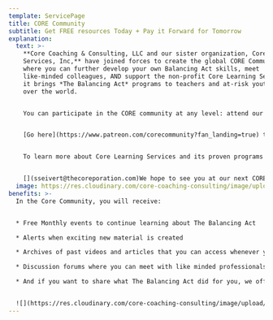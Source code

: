 ```yaml
---
template: ServicePage
title: CORE Community
subtitle: Get FREE resources Today + Pay it Forward for Tomorrow
explanation:
  text: >-
    **Core Coaching & Consulting, LLC and our sister organization, Core Learning
    Services, Inc,** have joined forces to create the global CORE Community
    where you can further develop your own Balancing Act skills, meet
    like-minded colleagues, AND support the non-profit Core Learning Services as
    it brings *The Balancing Act* programs to teachers and at-risk youth all
    over the world. 


    You can participate in the CORE community at any level: attend our FREE monthly events, be the first to access our resources as soon as we develop them, and "pay it forward" by bringing the superpower of Balance to the lives of the next generation.  


    [Go here](https://www.patreon.com/corecommunity?fan_landing=true) to learn more about our exciting new global Core Community.


    To learn more about Core Learning Services and its proven programs that change the lives of at-risk youth and their beleaguered teachers, [go here](core-learning-services.org). 


    [](sseivert@thecoreporation.com)We hope to see you at our next CORE Community event!!
  image: https://res.cloudinary.com/core-coaching-consulting/image/upload/v1647093801/patreon_2_zvqfto.jpg
benefits: >-
  In the Core Community, you will receive: 


  * Free Monthly events to continue learning about The Balancing Act

  * Alerts when exciting new material is created

  * Archives of past videos and articles that you can access whenever you wish

  * Discussion forums where you can meet with like minded professionals 

  * And if you want to share what The Balancing Act did for you, we offer the opportunity to "pay it forward" so children around the world can gain these tools to create great lives.


  ![](https://res.cloudinary.com/core-coaching-consulting/image/upload/v1647096233/children_in_favela_reduced_2_klb7fh.jpg "Support Youth to Create a Whole New World of Balance")
---
```

